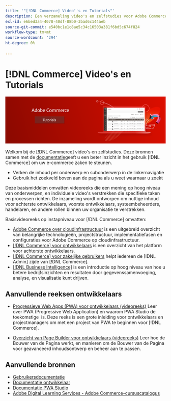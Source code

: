 ```yaml
---
title: '"[!DNL Commerce] Video''s en Tutorials"'
description: Een verzameling video's en zelfstudies voor Adobe Commerce en Magento Open Source
exl-id: e6bed3a4-4078-40df-88b0-3bad6c144aeb
source-git-commit: e540bc1e1c8ae5c34c16503a381f6bd5c674f824
workflow-type: tm+mt
source-wordcount: '294'
ht-degree: 0%

---
```


# [!DNL Commerce] Video&#39;s en Tutorials

![](./assets/banner.png)

Welkom bij de [!DNL Commerce] video&#39;s en zelfstudies. Deze bronnen samen met de [documentatie](https://experienceleague.adobe.com/docs/commerce.html)geeft u een beter inzicht in het gebruik [!DNL Commerce] om uw e-commerce zaken te steunen.

- Verken de inhoud per onderwerp en subonderwerp in de linkernavigatie
- Gebruik het zoekveld boven aan de pagina als u weet waarnaar u zoekt

Deze basismiddelen omvatten videoreeks die een mening op hoog niveau van onderwerpen, en individuele video&#39;s verstrekken die specifieke taken en processen richten. De inzameling wordt ontworpen om nuttige inhoud voor achterste ontwikkelaars, voorste ontwikkelaars, systeembeheerders, handelaren, en andere rollen binnen uw organisatie te verstrekken.

Basisvideoreeks op instapniveau voor [!DNL Commerce] omvatten:

- [Adobe Commerce over cloudinfrastructuur](./cloud/1-overview.md) is een uitgebreid overzicht van belangrijke technologieën, projectstructuur, implementatiefasen en configuraties voor Adobe Commerce op cloudinfrastructuur.
- [[!DNL Commerce] voor ontwikkelaars](./developer/backend-1-1-overview.md) is een overzicht van het platform voor achterste ontwikkelaars.
- [[!DNL Commerce] voor zakelijke gebruikers](./merchant/introduction/1-1-menus.md) helpt iedereen de [!DNL Admin] zijde van [!DNL Commerce].
- [[!DNL Business Intelligence]](./merchant/business-intelligence/1-overview.md) is een introductie op hoog niveau van hoe u betere bedrijfsinzichten en resultaten door gegevenssamenvoeging, analyse, en visualisatie kunt drijven.

## Aanvullende reeksen ontwikkelaars

- [Progressieve Web Apps (PWA) voor ontwikkelaars (videoreeks)](./pwa/introduction/1-overview.md) Leer over PWA (Progressive Web Application) en waarom PWA Studio de toekomstige &#x200B; is. Deze reeks is een grote inleiding voor ontwikkelaars en projectmanagers om met een project van PWA te beginnen voor [!DNL Commerce].

- [Overzicht van Page Builder voor ontwikkelaars (videoreeks)](./developer/page-builder/1-intro-case-studies.md) Leer hoe de Bouwer van de Pagina werkt, en manieren om de Bouwer van de Pagina voor geavanceerd inhoudsontwerp en beheer aan te passen.

<!--
- **[Security planning for [!DNL Commerce] (video series)](./security/summit-security/1-summit-security.md)**
    <br>
    *How the e-commerce threat landscape is changing. The importance of security for the customer running an e-commerce application and specific processes and practices for securing Magento*
-->

## Aanvullende bronnen

- [Gebruikersdocumentatie](https://docs.magento.com/)
- [Documentatie ontwikkelaar](https://devdocs.magento.com/)
- [Documentatie PWA Studio](https://developer.adobe.com/commerce/pwa-studio/)
- [Adobe Digital Learning Services - Adobe Commerce-cursuscatalogus](https://learning.adobe.com/catalog.html?solution=Adobe%20Commerce)
